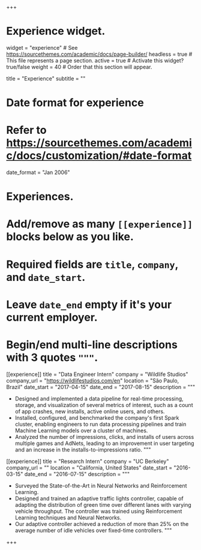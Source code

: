 +++
# Experience widget.
widget = "experience"  # See https://sourcethemes.com/academic/docs/page-builder/
headless = true  # This file represents a page section.
active = true  # Activate this widget? true/false
weight = 40  # Order that this section will appear.

title = "Experience"
subtitle = ""

# Date format for experience
#   Refer to https://sourcethemes.com/academic/docs/customization/#date-format
date_format = "Jan 2006"

# Experiences.
#   Add/remove as many `[[experience]]` blocks below as you like.
#   Required fields are `title`, `company`, and `date_start`.
#   Leave `date_end` empty if it's your current employer.
#   Begin/end multi-line descriptions with 3 quotes `"""`.
[[experience]]
  title = "Data Engineer Intern"
  company = "Wildlife Studios"
  company_url = "https://wildlifestudios.com/en"
  location = "São Paulo, Brazil"
  date_start = "2017-04-15"
  date_end = "2017-08-15"
  description = """
  * Designed and implemented a data pipeline for real-time processing, storage, and visualization of several metrics of interest, such as a count of app crashes, new installs, active online users, and others.
  * Installed, configured, and benchmarked the company's first Spark cluster, enabling engineers to run data processing pipelines and train Machine Learning models over a cluster of machines.
  * Analyzed the number of impressions, clicks, and installs of users across multiple games and AdNets, leading to an improvement in user targeting and an increase in the installs-to-impressions ratio.
  """

[[experience]]
  title = "Research Intern"
  company = "UC Berkeley"
  company_url = ""
  location = "California, United States"
  date_start = "2016-03-15"
  date_end = "2016-07-15"
  description = """
  * Surveyed the State-of-the-Art in Neural Networks and Reinforcement Learning.
  * Designed and trained an adaptive traffic lights controller, capable of adapting the distribution of green time over different lanes with varying vehicle throughput. The controller was trained using Reinforcement Learning techniques and Neural Networks.
  * Our adaptive controller achieved a reduction of more than 25% on the average number of idle vehicles over fixed-time controllers.
  """

+++
